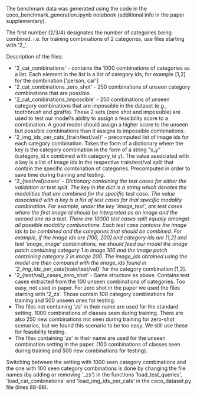 The benchmark data was generated using the code in the coco_benchmark_generation.ipynb notebook (additional info in the paper supplementary).

The first number (2/3/4) designates the number of categories being combined. i.e. for training combinations of 2 categories, use files starting with '2_'.

Description of the files:
- '2_cat_combinations' - contains the 1000 combinations of categories as a list. Each element in the list is a list of category ids, for example [1,2] for the combination ['person, car']
- '2_cat_combinations_zero_shot' - 250 combinations of unseen category combinations that are possible.
- '2_cat_combinations_impossible' - 250 combinations of unseen category combinations that are impossible in the dataset (e.g., toothbrush and giraffe). These 2 sets (zero shot and impossible) are used to test our model's ability to assign a feasibility score to a combination. A good model should assign a higher score to the unseen but possible combinations than it assigns to impossible combinations.
- '2_img_ids_per_cats_{train/test/val}' - precomputed list of image ids for each category combination. Takes the form of a dictionary where the key is the category combination in the form of a string "x_y" (category_id x combined with category_id y). The value associated with a key is a list of image ids in the respective train/test/val split that contain the specific combination of categories. Precomputed in order to save time during training and testing.
- '2_{test/val}_cases' - Dictionary containing the test cases for either the validation or test split. The key in the dict is a string which denotes the modalities that are combined for the specific test case. The value associated with a key is a list of test cases for that specific modality combination. For example, under the key 'image_text', are test cases where the first image id should be interpreted as an image and the second one as a text. There are 10000 test cases split equally amongst all possible modality combinations. Each test case contains the image ids to be combined and the categories that should be combined.
For example, if the image ids are [100, 200] and category ids are [1,2] and test 'image_image' combinations, we should feed our model the image patch containing category 1 in image 100 and the image patch containing category 2 in image 200. The image_ids obtained using the model are then compared with the image_ids found in '2_img_ids_per_cats_{train/test/val}' for the category combination [1,2].
- '2_{test/val}_cases_zero_shot' - Same structure as above. Contains test cases extracted from the 100 unseen combinations of categories. Too easy, not used in paper. For zero shot in the paper we used the files starting with '2_zs'. Those contain 100 category combinations for training and 500 unseen ones for testing.
- The files not containing '_zs_' in their name are used for the standard setting. 1000 combinations of classes seen during training. There are also 250 new combinations not seen during training for zero-shot scenarios, but we found this scenario to be too easy. We still use these for feasibility testing.
- The files containing '_zs_' in their name are used for the unseen combination setting in the paper. (100 combinations of classes seen during training and 500 new combinations for testing).

Switching between the setting with 1000 seen category combinations and the one with 100 seen category combinations is done by changing the file names (by adding or removing '_zs') in the functions 'load_test_queries', 'load_cat_combinations' and 'load_img_ids_per_cats' in the coco_dataset.py file (lines 88-98).  

